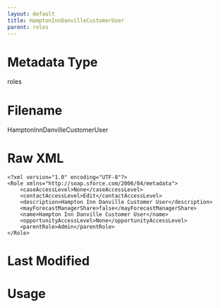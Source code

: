 ```yaml
---
layout: default
title: HamptonInnDanvilleCustomerUser
parent: roles
---
```

# Metadata Type
roles


# Filename 
HamptonInnDanvilleCustomerUser


# Raw XML
```
<?xml version="1.0" encoding="UTF-8"?>
<Role xmlns="http://soap.sforce.com/2006/04/metadata">
    <caseAccessLevel>None</caseAccessLevel>
    <contactAccessLevel>Edit</contactAccessLevel>
    <description>Hampton Inn Danville Customer User</description>
    <mayForecastManagerShare>false</mayForecastManagerShare>
    <name>Hampton Inn Danville Customer User</name>
    <opportunityAccessLevel>None</opportunityAccessLevel>
    <parentRole>Admin</parentRole>
</Role>
```


# Last Modified


# Usage
